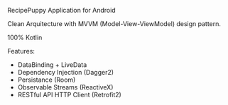 
RecipePuppy Application for Android

Clean Arquitecture with MVVM (Model-View-ViewModel) design pattern.

100% Kotlin

Features:
  - DataBinding + LiveData
  - Dependency Injection (Dagger2)
  - Persistance (Room)
  - Observable Streams (ReactiveX)
  - RESTful API HTTP Client (Retrofit2)
